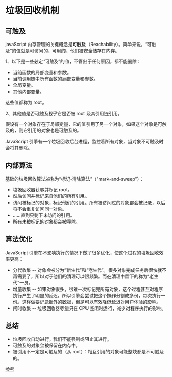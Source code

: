 # 垃圾回收机制
## 可触及
javaScript 内存管理的关键概念是**可触及**（Reachability）。简单来说，“可触及”的值就是可访问的，可用的，他们被安全储存在内存。

1、以下是一些必定“可触及”的值，不管出于任何原因，都不能删除：

* 当前函数的局部变量和参数。
* 当前调用链中所有函数的局部变量和参数。
* 全局变量。
* 其他内部变量。

这些值都称为 root。

2、其他值是否可触及视乎它是否被 root 及其引用链引用。

假设有一个对象存在于局部变量，它的值引用了另一个对象，如果这个对象是可触及的，则它引用的对象也是可触及的。

JavaScript 引擎有一个垃圾回收后台进程，监控着所有对象，当对象不可触及时会将其删除。
## 内部算法
基础的垃圾回收算法被称为“标记-清除算法”（"mark-and-sweep"）：

* 垃圾回收器获取并标记 root。
* 然后访问并标记来自他们的所有引用。
* 访问被标记的对象，标记他们的引用。所有被访问过的对象都会被记录，以后将不会重复访问同一对象。
* ……直到只剩下未访问的引用。
* 所有未被标记的对象都会被移除。

## 算法优化
JavaScript 引擎在不影响执行的情况下做了很多优化，使这个过程的垃圾回收效率更高：

* 分代收集 -- 对象会被分为“新生代”和“老生代”。很多对象完成任务后很快就不再需要了，所以对于他们的清理可以很频繁。而在清理中留下的称为“老生代”一员。
* 增量收集 -- 如果对象很多，很难一次标记完所有对象，这个过程甚至对程序执行产生了明显的延迟。所以引擎会尝试把这个操作分割成多份，每次执行一份。这样做要记录额外的数据，但是可以有效降低延迟对用户体验的影响。
* 闲时收集 -- 垃圾回收器尽量只在 CPU 空闲时运行，减少对程序执行的影响。

## 总结
* 垃圾回收自动进行，我们不能强制或阻止其进行。
* 可触及的对象会被保留在内存中。
* 被引用不一定是可触及的（从 root）：相互引用的对象可能整块都是不可触及的。

[参考](https://segmentfault.com/a/1190000015641168)


